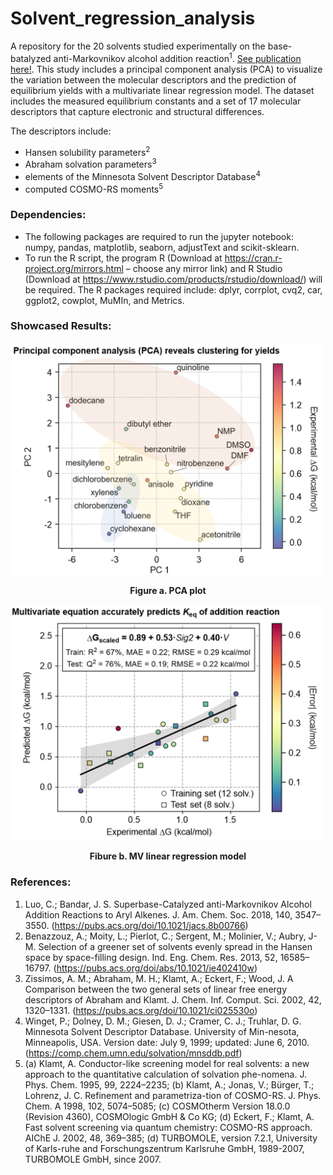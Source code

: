 # Solvent_regression_analysis
A repository for the 20 solvents studied experimentally on the base-batalyzed anti-Markovnikov alcohol addition reaction<sup>1</sup>. [See publication here!](https://doi.org/10.1021/jacs.1c13397). This study includes a principal component analysis (PCA) to visualize the variation between the molecular descriptors and the prediction of equilibrium yields with a multivariate linear regression model. The dataset includes the measured equilibrium constants and a set of 17 molecular descriptors that capture electronic and structural differences. 

The descriptors include: 
* Hansen solubility parameters<sup>2</sup>
* Abraham solvation parameters<sup>3</sup> 
* elements of the Minnesota Solvent Descriptor Database<sup>4</sup>
* computed COSMO-RS moments<sup>5</sup>

### Dependencies:
* The following packages are required to run the jupyter notebook: numpy, pandas, matplotlib, seaborn, adjustText and scikit-sklearn.
* To run the R script, the program R (Download at https://cran.r-project.org/mirrors.html – choose any mirror link) and R Studio (Download at https://www.rstudio.com/products/rstudio/download/) will be required. The R packages required include: dplyr, corrplot, cvq2, car, ggplot2, cowplot, MuMIn, and Metrics.


### Showcased Results:
<img src="PCA.png" style="margin:auto" width="500"/>
<p style="text-align: center">
    <b>Figure a. PCA plot</b>
</p>

<img src="MVR.png" style="margin:auto" width="500"/>
<p style="text-align: center">
    <b>Fibure b. MV linear regression model</b>
</p>


### References:
1. Luo, C.; Bandar, J. S. Superbase-Catalyzed anti-Markovnikov Alcohol Addition Reactions to Aryl Alkenes. J. Am. Chem. Soc. 2018, 140, 3547–3550. (https://pubs.acs.org/doi/10.1021/jacs.8b00766)
2. Benazzouz, A.; Moity, L.; Pierlot, C.; Sergent, M.; Molinier, V.; Aubry, J-M. Selection of a greener set of solvents evenly spread in the Hansen space by space-filling design. Ind. Eng. Chem. Res. 2013, 52, 16585–16797. (https://pubs.acs.org/doi/abs/10.1021/ie402410w)
3. Zissimos, A. M.; Abraham, M. H.; Klamt, A.; Eckert, F.; Wood, J. A Comparison between the two general sets of linear free energy descriptors of Abraham and Klamt. J. Chem. Inf. Comput. Sci. 2002, 42, 1320–1331. (https://pubs.acs.org/doi/10.1021/ci025530o)
4. Winget, P.; Dolney, D. M.; Giesen, D. J.; Cramer, C. J.; Truhlar, D. G. Minnesota Solvent Descriptor Database. University of Min-nesota, Minneapolis, USA. Version date: July 9, 1999; updated: June 6, 2010. (https://comp.chem.umn.edu/solvation/mnsddb.pdf)
5. (a) Klamt, A. Conductor-like screening model for real solvents: a new approach to the quantitative calculation of solvation phe-nomena. J. Phys. Chem. 1995, 99, 2224–2235; (b) Klamt, A.; Jonas, V.; Bürger, T.; Lohrenz, J. C. Refinement and parametriza-tion of COSMO-RS. J. Phys. Chem. A 1998, 102, 5074–5085; (c) COSMOtherm Version 18.0.0 (Revision 4360), COSMOlogic GmbH & Co KG; (d) Eckert, F.; Klamt, A. Fast solvent screening via quantum chemistry: COSMO-RS approach. AIChE J. 2002, 48, 369–385; (d) TURBOMOLE, version 7.2.1, University of Karls-ruhe and Forschungszentrum Karlsruhe GmbH, 1989-2007, TURBOMOLE GmbH, since 2007. 
